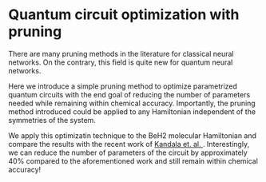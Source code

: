 # Quantum circuit optimization with pruning

There are many pruning methods in the literature for classical neural networks. On the contrary, this field is quite new for quantum neural networks. 

Here we introduce a simple pruning method to optimize parametrized quantum circuits with the end goal of reducing the number of parameters needed while remaining within chemical accuracy. Importantly, the pruning method introduced could be applied to any Hamiltonian independent of the symmetries of the system. 

We apply this optimizatin technique to the BeH2 molecular Hamiltonian and compare the results with the recent work of <a href="https://www.nature.com/articles/nature23879" title="link"> Kandala et. al. </a>. Interestingly, we can reduce the number of parameters of the circuit by approximately 40% compared to the aforementioned work and still remain within chemical accuracy! 
